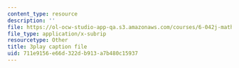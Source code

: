 ```yaml
---
content_type: resource
description: ''
file: https://ol-ocw-studio-app-qa.s3.amazonaws.com/courses/6-042j-mathematics-for-computer-science-spring-2015/711e9156e66d322db913a7b480c15937_Penh4mv5gAg.srt
file_type: application/x-subrip
resourcetype: Other
title: 3play caption file
uid: 711e9156-e66d-322d-b913-a7b480c15937
---
```

